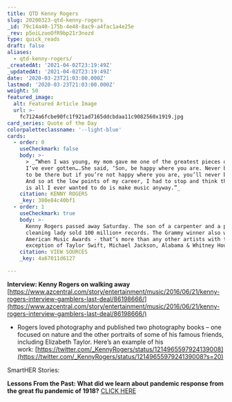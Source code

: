 ```yaml
---
title: QTD Kenny Rogers
slug: 20200323-qtd-kenny-rogers
_id: 79c14a40-175b-4e48-8ac9-a4fac1a4e25e
_rev: p5oiLzuoOfR9bp21r3nozd
type: quick_reads
draft: false
aliases:
  - qtd-kenny-rogers/
_createdAt: '2021-04-02T23:19:49Z'
_updatedAt: '2021-04-02T23:19:49Z'
date: '2020-03-23T21:03:00.000Z'
lastmod: '2020-03-23T21:03:00.000Z'
weight: 50
featured_image:
  alt: Featured Article Image
  url: >-
    fc7124a6fcbe90fc1f921ad7165ddcbdaa11c9082560x1919.jpg
card_series: Quote of the Day
colorpaletteclassname: '--light-blue'
cards:
  - order: 0
    useCheckmark: false
    body: >-
      > _“When I was young, my mom gave me one of the greatest pieces of advice
      I’ve ever gotten….She said, ‘Son, be happy where you are. Never be content
      to be there but if you’re not happy where you are, you’ll never be happy.’
      And so at the low points of my career, I had to stop and think that this
      is all I ever wanted to do is make music anyway.”_
    citation: KENNY ROGERS
    _key: 380e84c40bf1
  - order: 1
    useCheckmark: true
    body: >-
      Kenny Rogers passed away Saturday. The son of a carpenter and a part-time
      cleaning lady sold 100 million+ records. The Grammy winner also won 19
      American Music Awards - that’s more than any other artists with the
      exception of Taylor Swift, Michael Jackson, Alabama & Whitney Houston.
    citation: VIEW SOURCES
    _key: 4a67011d6127

---
```

**Interview: Kenny Rogers on walking away**  
[https://www.azcentral.com/story/entertainment/music/2016/06/21/kenny-rogers-interview-gamblers-last-deal/86198666/](https://www.azcentral.com/story/entertainment/music/2016/06/21/kenny-rogers-interview-gamblers-last-deal/86198666/)

* Rogers loved photography and published two photography books – one focused on nature and the other portraits of some of his famous friends, including Elizabeth Taylor. Here’s an example of his work: [https://twitter.com/_KennyRogers/status/1214965597924139008](https://twitter.com/_KennyRogers/status/1214965597924139008?s=20)

SmartHER Stories:

**Lessons From the Past: What did we learn about pandemic response from the great flu pandemic of 1918?** [CLICK HERE](https://smarthernews.com/comparing-the-flu-response/)